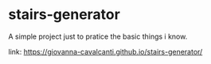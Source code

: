 # stairs-generator
A simple project just to pratice the basic things i know.

link: https://giovanna-cavalcanti.github.io/stairs-generator/
